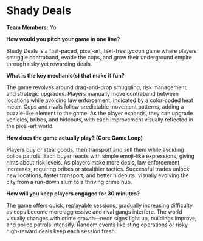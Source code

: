 # Shady Deals

**Team Members:** Yo

**How would you pitch your game in one line?**

Shady Deals is a fast-paced, pixel-art, text-free tycoon game where players smuggle contraband, evade the cops, and grow their underground empire through risky yet rewarding deals.

**What is the key mechanic(s) that make it fun?**

The game revolves around drag-and-drop smuggling, risk management, and strategic upgrades. Players manually move contraband between locations while avoiding law enforcement, indicated by a color-coded heat meter. Cops and rivals follow predictable movement patterns, adding a puzzle-like element to the game. As the player expands, they can upgrade vehicles, bribes, and hideouts, with each improvement visually reflected in the pixel-art world.

**How does the game actually play? (Core Game Loop)**

Players buy or steal goods, then transport and sell them while avoiding police patrols. Each buyer reacts with simple emoji-like expressions, giving hints about risk levels. As players make more deals, law enforcement increases, requiring bribes or stealthier tactics. Successful trades unlock new locations, faster transport, and better hideouts, visually evolving the city from a run-down slum to a thriving crime hub.

**How will you keep players engaged for 30 minutes?**

The game offers quick, replayable sessions, gradually increasing difficulty as cops become more aggressive and rival gangs interfere. The world visually changes with crime growth—neon signs light up, buildings improve, and police patrols intensify. Random events like sting operations or risky high-reward deals keep each session fresh.
